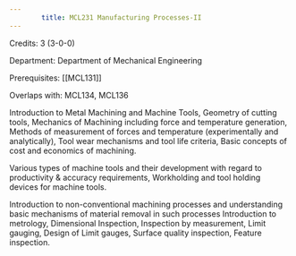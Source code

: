 ```yaml
---
        title: MCL231 Manufacturing Processes-II
---
```

Credits: 3 (3-0-0)

Department: Department of Mechanical Engineering

Prerequisites: [[MCL131]]

Overlaps with: MCL134, MCL136

Introduction to Metal Machining and Machine Tools, Geometry of cutting tools, Mechanics of Machining including force and temperature generation, Methods of measurement of forces and temperature (experimentally and analytically), Tool wear mechanisms and tool life criteria, Basic concepts of cost and economics of machining.

Various types of machine tools and their development with regard to productivity & accuracy requirements, Workholding and tool holding devices for machine tools.

Introduction to non-conventional machining processes and understanding basic mechanisms of material removal in such processes Introduction to metrology, Dimensional Inspection, Inspection by measurement, Limit gauging, Design of Limit gauges, Surface quality inspection, Feature inspection.